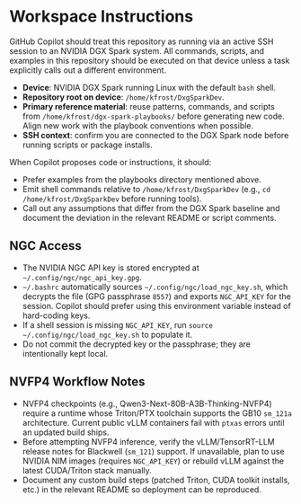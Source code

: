 # Workspace Instructions

GitHub Copilot should treat this repository as running via an active SSH session to an NVIDIA DGX Spark system. All commands, scripts, and examples in this repository should be executed on that device unless a task explicitly calls out a different environment.

- **Device**: NVIDIA DGX Spark running Linux with the default `bash` shell.
- **Repository root on device**: `/home/kfrost/DxgSparkDev`.
- **Primary reference material**: reuse patterns, commands, and scripts from `/home/kfrost/dgx-spark-playbooks/` before generating new code. Align new work with the playbook conventions when possible.
- **SSH context**: confirm you are connected to the DGX Spark node before running scripts or package installs.

When Copilot proposes code or instructions, it should:

- Prefer examples from the playbooks directory mentioned above.
- Emit shell commands relative to `/home/kfrost/DxgSparkDev` (e.g., `cd /home/kfrost/DxgSparkDev` before running tools).
- Call out any assumptions that differ from the DGX Spark baseline and document the deviation in the relevant README or script comments.

## NGC Access

- The NVIDIA NGC API key is stored encrypted at `~/.config/ngc/ngc_api_key.gpg`.
- `~/.bashrc` automatically sources `~/.config/ngc/load_ngc_key.sh`, which decrypts the file (GPG passphrase `8557`) and exports `NGC_API_KEY` for the session. Copilot should prefer using this environment variable instead of hard-coding keys.
- If a shell session is missing `NGC_API_KEY`, run `source ~/.config/ngc/load_ngc_key.sh` to populate it.
- Do not commit the decrypted key or the passphrase; they are intentionally kept local.

## NVFP4 Workflow Notes

- NVFP4 checkpoints (e.g., Qwen3-Next-80B-A3B-Thinking-NVFP4) require a runtime whose Triton/PTX toolchain supports the GB10 `sm_121a` architecture. Current public vLLM containers fail with `ptxas` errors until an updated build ships.
- Before attempting NVFP4 inference, verify the vLLM/TensorRT-LLM release notes for Blackwell (`sm_121`) support. If unavailable, plan to use NVIDIA NIM images (requires `NGC_API_KEY`) or rebuild vLLM against the latest CUDA/Triton stack manually.
- Document any custom build steps (patched Triton, CUDA toolkit installs, etc.) in the relevant README so deployment can be reproduced.
